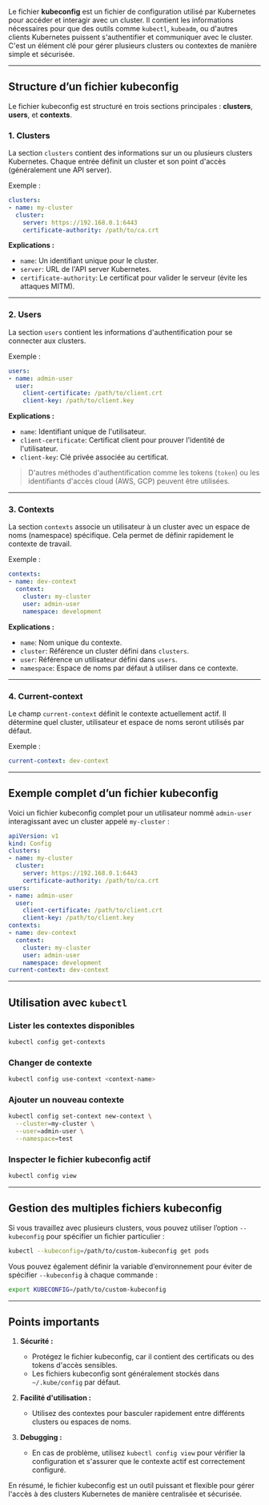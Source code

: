 Le fichier **kubeconfig** est un fichier de configuration utilisé par Kubernetes pour accéder et interagir avec un cluster. Il contient les informations nécessaires pour que des outils comme `kubectl`, `kubeadm`, ou d'autres clients Kubernetes puissent s'authentifier et communiquer avec le cluster. C'est un élément clé pour gérer plusieurs clusters ou contextes de manière simple et sécurisée.

---

## Structure d’un fichier kubeconfig

Le fichier kubeconfig est structuré en trois sections principales : **clusters**, **users**, et **contexts**.

### 1. Clusters
La section `clusters` contient des informations sur un ou plusieurs clusters Kubernetes. Chaque entrée définit un cluster et son point d'accès (généralement une API server).

Exemple :
```yaml
clusters:
- name: my-cluster
  cluster:
    server: https://192.168.0.1:6443
    certificate-authority: /path/to/ca.crt
```

**Explications :**
- `name`: Un identifiant unique pour le cluster.
- `server`: URL de l'API server Kubernetes.
- `certificate-authority`: Le certificat pour valider le serveur (évite les attaques MITM).

---

### 2. Users
La section `users` contient les informations d'authentification pour se connecter aux clusters.

Exemple :
```yaml
users:
- name: admin-user
  user:
    client-certificate: /path/to/client.crt
    client-key: /path/to/client.key
```

**Explications :**
- `name`: Identifiant unique de l'utilisateur.
- `client-certificate`: Certificat client pour prouver l'identité de l'utilisateur.
- `client-key`: Clé privée associée au certificat.

> D'autres méthodes d'authentification comme les tokens (`token`) ou les identifiants d'accès cloud (AWS, GCP) peuvent être utilisées.

---

### 3. Contexts
La section `contexts` associe un utilisateur à un cluster avec un espace de noms (namespace) spécifique. Cela permet de définir rapidement le contexte de travail.

Exemple :
```yaml
contexts:
- name: dev-context
  context:
    cluster: my-cluster
    user: admin-user
    namespace: development
```

**Explications :**
- `name`: Nom unique du contexte.
- `cluster`: Référence un cluster défini dans `clusters`.
- `user`: Référence un utilisateur défini dans `users`.
- `namespace`: Espace de noms par défaut à utiliser dans ce contexte.

---

### 4. Current-context
Le champ `current-context` définit le contexte actuellement actif. Il détermine quel cluster, utilisateur et espace de noms seront utilisés par défaut.

Exemple :
```yaml
current-context: dev-context
```

---

## Exemple complet d’un fichier kubeconfig
Voici un fichier kubeconfig complet pour un utilisateur nommé `admin-user` interagissant avec un cluster appelé `my-cluster` :
```yaml
apiVersion: v1
kind: Config
clusters:
- name: my-cluster
  cluster:
    server: https://192.168.0.1:6443
    certificate-authority: /path/to/ca.crt
users:
- name: admin-user
  user:
    client-certificate: /path/to/client.crt
    client-key: /path/to/client.key
contexts:
- name: dev-context
  context:
    cluster: my-cluster
    user: admin-user
    namespace: development
current-context: dev-context
```

---

## Utilisation avec `kubectl`

### Lister les contextes disponibles
```bash
kubectl config get-contexts
```

### Changer de contexte
```bash
kubectl config use-context <context-name>
```

### Ajouter un nouveau contexte
```bash
kubectl config set-context new-context \
  --cluster=my-cluster \
  --user=admin-user \
  --namespace=test
```

### Inspecter le fichier kubeconfig actif
```bash
kubectl config view
```

---

## Gestion des multiples fichiers kubeconfig
Si vous travaillez avec plusieurs clusters, vous pouvez utiliser l’option `--kubeconfig` pour spécifier un fichier particulier :
```bash
kubectl --kubeconfig=/path/to/custom-kubeconfig get pods
```

Vous pouvez également définir la variable d’environnement pour éviter de spécifier `--kubeconfig` à chaque commande :
```bash
export KUBECONFIG=/path/to/custom-kubeconfig
```

---

## Points importants

1. **Sécurité :**
   - Protégez le fichier kubeconfig, car il contient des certificats ou des tokens d'accès sensibles.
   - Les fichiers kubeconfig sont généralement stockés dans `~/.kube/config` par défaut.

2. **Facilité d'utilisation :**
   - Utilisez des contextes pour basculer rapidement entre différents clusters ou espaces de noms.

3. **Debugging :**
   - En cas de problème, utilisez `kubectl config view` pour vérifier la configuration et s'assurer que le contexte actif est correctement configuré.

En résumé, le fichier kubeconfig est un outil puissant et flexible pour gérer l'accès à des clusters Kubernetes de manière centralisée et sécurisée.